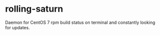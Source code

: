 # rolling-saturn
Daemon for CentOS 7 rpm build status on terminal and constantly looking for updates.
